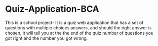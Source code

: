 # Quiz-Application-BCA
This is a school project- It is a quiz web application that  has a set of questions with multiple choices answers, and should the right answer is chosen, it will tell you at the the end of the quiz number of questions you got right and the number you got wrong.
